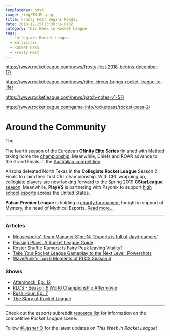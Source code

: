```yaml
---
templateKey: post
image: /img/TWiRL.png
title: Frosty Fest Begins Monday
date: 2018-12-15T15:39:56.013Z
category: This Week in Rocket League
tags:
  - Collegiate Rocket League
  - Ballisitix
  - Rocket Pass
  - Frosty Fest
---
```

https://www.rocketleague.com/news/frosty-fest-2018-begins-december-17/

https://www.rocketleague.com/news/nitro-circus-brings-rocket-league-to-life/

https://www.rocketleague.com/news/patch-notes-v1-57/

https://www.rocketleague.com/game-info/rocketpass/rocket-pass-2/

# Around the Community

The 

The fourth season of the European **Gfinity Elite Series** finished with Method taking home the [championship](https://liquipedia.net/rocketleague/Gfinity/UK/Elite_Series/Season_4#Playoffs). Meanwhile, Chiefs and ROAR advance to the Grand Finals in the [Australian competition](https://liquipedia.net/rocketleague/Gfinity/Australia/Elite_Series/Season_2#Playoffs). 

Arizona defeated North Texas in the **Collegiate Rocket League** Season 2 Finals to claim their first CRL championship. With CRL wrapping up, collegiate players are now looking forward to the Spring 2019 **CStarLeague** [season](https://cstarleague.com/rl/news_articles/964). Meanwhile, **PlayVS** is partnering with Psyonix to support [high school esports](https://www.rocketleagueesports.com/news/sign-ups-open-for-high-school-rocket-league-competition-on-playvs/) across the United States. 

**Pulsar Premier League** is holding a [charity tournament](https://twitter.com/PulsarPremier/status/1073698427580674048) tonight in support of Mystery, the head of Mythical Esports. [Read more...](https://www.reddit.com/r/RocketLeagueEsports/comments/a69pyy/charity_tournament_benefiting_mystery_mythical/)



---

### Articles

* [Mousesports’ Team Manager S1moN: “Esports is full of daydreamers”](https://rocketeers.gg/mousesports-team-manager-s1mon-interview-rocket-league/)
* [Passing Plays: A Rocket League Guide](http://dignitas.gg/articles/blogs/rocket-league/13169/passing-plays-a-rocket-league-guide)
* [Roster Shuffle Rumors: Is Fairy Peak leaving Vitality?](https://rocketeers.gg/rocket-league-roster-shuffle-rumors-fairy-peak-vitality/)
* [Take Your Rocket League Gameplay to the Next Level: Powershots](http://dignitas.gg/articles/blogs/rocket-league/13229/take-your-rocket-league-gameplay-to-the-next-level-powershots)
* [WavePunk's Top 6 Moments of RLCS Season 6](https://www.rocketleagueesports.com/news/wavepunks-top-6-moments-of-rlcs-season-6/)

### Shows

* [Aftershock: Ep. 12](https://www.youtube.com/watch?v=ZiNWPjbY-Wc)
* [RLCS - Season 6 World Championship Aftermovie](https://www.youtube.com/watch?v=_EDutH_G1E8)
* [Rush Hour: Ep. 7](https://www.youtube.com/watch?v=NJ53pMcMp-E)
* [The Story of Rocket League](https://www.youtube.com/watch?v=O3NZSIX59AE)

---

Check out the esports subreddit [resource list](https://www.reddit.com/r/RocketLeagueEsports/wiki/links) for information on the competitive *Rocket League* scene.

Follow [@JasherIO](https://twitter.com/JasherIO) for the latest updates on *This Week in Rocket League*!

